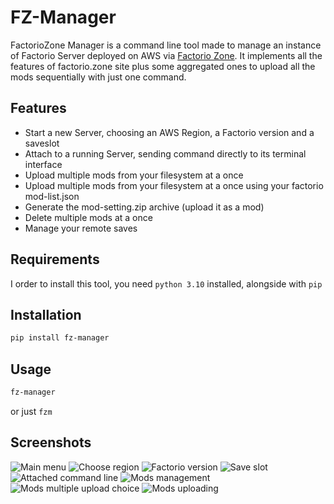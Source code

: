 # FZ-Manager
FactorioZone Manager is a command line tool made to manage an instance of Factorio Server deployed on AWS via [Factorio Zone](https://factorio.zone/).
It implements all the features of factorio.zone site plus some aggregated ones to upload all the mods sequentially with just one command.

## Features

- Start a new Server, choosing an AWS Region, a Factorio version and a saveslot
- Attach to a running Server, sending command directly to its terminal interface
- Upload multiple mods from your filesystem at a once
- Upload multiple mods from your filesystem at a once using your factorio mod-list.json
- Generate the mod-setting.zip archive (upload it as a mod)
- Delete multiple mods at a once
- Manage your remote saves

## Requirements
I order to install this tool, you need `python 3.10` installed, alongside with `pip`

## Installation
```sh
pip install fz-manager
```

## Usage
```sh
fz-manager
```
or just `fzm`

## Screenshots

![](assets/1.png?raw=true "Main menu")
![](assets/2.png?raw=true "Choose region")
![](assets/3.png?raw=true "Factorio version")
![](assets/4.png?raw=true "Save slot")
![](assets/5.png?raw=true "Attached command line")
![](assets/6.png?raw=true "Mods management")
![](assets/7.png?raw=true "Mods multiple upload choice")
![](assets/8.png?raw=true "Mods uploading")
